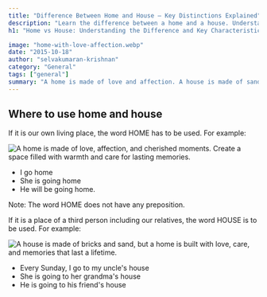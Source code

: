 ```yaml
---
title: "Difference Between Home and House – Key Distinctions Explained"
description: "Learn the difference between a home and a house. Understand key distinctions, meanings, and perspectives that separate a physical house from a loving home."
h1: "Home vs House: Understanding the Difference and Key Characteristics"

image: "home-with-love-affection.webp"
date: "2015-10-18"
author: "selvakumaran-krishnan"
category: "General"
tags: ["general"]
summary: "A home is made of love and affection. A house is made of sand and bricks. From the above statement, you could understand the difference between a house and a home."
---
```


Where to use home and house
---------------------------

If it is our own living place, the word HOME has to be used. For example:

![A home is made of love, affection, and cherished moments. Create a space filled with warmth and care for lasting memories.](/assets/images/blog/home-with-love-affection.webp "Home is Made of Love and Affection")

*   I go home
*   She is going home
*   He will be going home.

Note: The word HOME does not have any preposition.

If it is a place of a third person including our relatives, the word HOUSE is to be used. For example:

![A house is made of bricks and sand, but a home is built with love, care, and memories that last a lifetime.](/assets/images/blog/house-made-with-bricks-sand.webp "House is Made of Bricks and Sand")

*   Every Sunday, I go to my uncle's house
*   She is going to her grandma's house
*   He is going to his friend's house